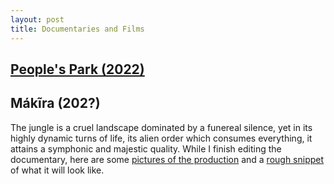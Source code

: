 ```yaml
---
layout: post
title: Documentaries and Films
---
```

## [People's Park (2022)](https://youtu.be/u7QlCzIQPhY?si=o4ZqukpaWZhgthSm)


## Mákĩra (202?)
The jungle is a cruel landscape dominated by a funereal silence, yet in its highly dynamic turns of life, its alien order which consumes everything, it attains a symphonic and majestic quality. While I finish editing the documentary, here are some <a href="darien2022">pictures of the production</a> and a <a href="https://youtu.be/o4ib0UvwCXk">rough snippet</a> of what it will look like. 